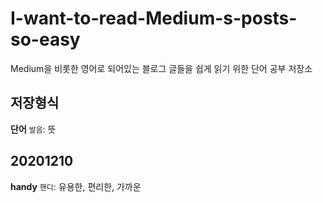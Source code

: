 # I-want-to-read-Medium-s-posts-so-easy
Medium을 비롯한 영어로 되어있는 블로그 글들을 쉽게 읽기 위한 단어 공부 저장소



## 저장형식

**단어** `발음`: 뜻



## 20201210

**handy** `핸디`: 유용한, 편리한, 가까운

